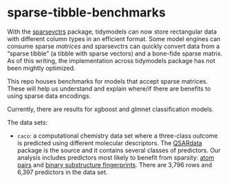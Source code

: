 # sparse-tibble-benchmarks

With the [sparsevctrs](https://github.com/r-lib/sparsevctrs) package, tidymodels can now store rectangular data with different column types in an efficient format. Some model engines can consume sparse _matrices_ and sparsevctrs can quickly convert data from a “sparse tibble” (a tibble with sparse vectors) and a bone-fide sparse matrix. As of this writing, the implementation across tidymodels package has not been mightly optimized. 

This repo houses benchmarks for models that accept sparse matrices. These will help us understand and explain where/if there are benefits to using sparse data encodings. 

Currently, there are results for xgboost and glmnet classification models. 

The data sets: 

 - `caco`: a computational chemistry data set where a three-class outcome is predicted using different molecular descriptors. The [QSARdata](https://github.com/cran/QSARdata) package is the source and it contains several classes of predictors. Our analysis includes predictors most likely to benefit from sparsity: [atom pairs](https://scholar.google.com/scholar?hl=en&as_sdt=0%2C7&q=A+novel+descriptor+based+on+atom-pair+properties&btnG= ) and [binary substructure fingerprints](https://medium.com/@santuchal/molecular-fingerprint-1693111d7b96). There are 3,796 rows and 6,397 predictors in the data set. 
 

